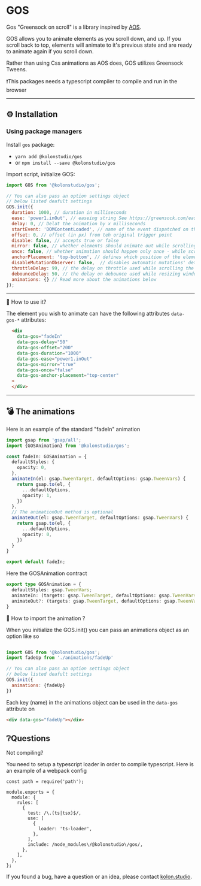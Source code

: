 # GOS
Gos "Greensock on scroll" is a library inspired by [AOS](https://github.com/michalsnik/aos).

GOS allows you to animate elements as you scroll down, and up. If you scroll back to top, elements will animate to it's previous state and are ready to animate again if you scroll down.

Rather than using Css animations as AOS does, GOS utilizes Greensock Tweens.


❗This packages needs a typescript compiler to compile and run in the browser

---
## ⚙ Installation
### Using package managers

Install `gos` package:
* `yarn add @kolonstudio/gos`
* or `npm install --save @kolonstudio/gos`

Import script, initialize GOS:
```js
import GOS from '@kolonstudio/gos';

// You can also pass an option settings object
// below listed deafult settings
GOS.init({
  duration: 1000, // duration in milliseconds
  ease: 'power1.inOut', // easeing string See https://greensock.com/ease-visualizer for all availiable easings
  delay: 0, // Delat the animation by x milliseconds
  startEvent: 'DOMContentLoaded', // name of the event dispatched on the document, that GOS should initialize on
  offset: 0, // offset (in px) from teh original trigger point
  disable: false, // accepts true or false
  mirror: false, // whether elements should animate out while scrolling past them
  once: false, // whether animation should happen only once - while scrolling down
  anchorPlacement: 'top-bottom', // defines which position of the element regarding to window should trigger the animation
  disableMutationObserver: false,  // disables automatic mutations' detections (advanced)
  throttleDelay: 99, // the delay on throttle used while scrolling the page (advanced)
  debounceDelay: 50, // the delay on debounce used while resizing window (advanced)
  animations: {} // Read more about the animations below 
});
```

---
🤔 How to use it?


The element you wish to animate can have the following attributes `data-gos-*` attributes:
```html
  <div
    data-gos="fadeIn"
    data-gos-delay="50"
    data-gos-offset="200"
    data-gos-duration="1000"
    data-gos-ease="power1.inOut"
    data-gos-mirror="true"
    data-gos-once="false"
    data-gos-anchor-placement="top-center"
  >
  </div>
```

---
## 💣 The animations

Here is an example of the standard "fadeIn" animation
```ts
import gsap from 'gsap/all';
import {GOSAnimation} from '@kolonstudio/gos';

const fadeIn: GOSAnimation = {
  defaultStyles: {
    opacity: 0,
  },
  animateIn(el: gsap.TweenTarget, defaultOptions: gsap.TweenVars) {
    return gsap.to(el, {
      ...defaultOptions,
      opacity: 1,
    })
  },
  // The animationOut method is optional
  animateOut(el: gsap.TweenTarget, defaultOptions: gsap.TweenVars) {
    return gsap.to(el, {
      ...defaultOptions,
      opacity: 0,
    })
  }
}

export default fadeIn;
```

Here the GOSAnimation contract
```ts
export type GOSAnimation = {
  defaultStyles: gsap.TweenVars;
  animateIn: (targets: gsap.TweenTarget, defaultOptions: gsap.TweenVars) => gsap.core.Tween;
  animateOut?: (targets: gsap.TweenTarget, defaultOptions: gsap.TweenVars) => gsap.core.Tween;
}
```

🤔 How to import the animation ?

When you initialize the GOS.init() you can pass an animations object as an option like so
```js

import GOS from '@kolonstudio/gos';
import fadeUp from './animations/fadeUp'

// You can also pass an option settings object
// below listed deafult settings
GOS.init({
  animations: {fadeUp}
})
```

Each key (name) in the animations object can be used in the `data-gos` attribute on
```html
<div data-gos="fadeUp"></div>
```


## ❔Questions

Not compiling?

You need to setup a typescript loader in order to compile typescript. Here is an example of a webpack config
```node
const path = require('path');

module.exports = {
  module: {
    rules: [
      {
        test: /\.(ts|tsx)$/,
        use: [
          {
            loader: 'ts-loader',
          },
        ],
        include: /node_modules\/@kolonstudio\/gos/,
      },
    ],
  },
};
```

If you found a bug, have a question or an idea, please contact [kolon.studio](https://kolon.studio/about).
